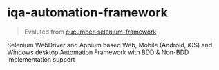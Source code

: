# iqa-automation-framework 

> Evaluted from [cucumber-selenium-framework](https://github.com/zodgevaibhav/cucumber-selenium-framework)

Selenium WebDriver and Appium based Web, Mobile (Android, iOS) and Windows desktop Automation Framework with BDD &amp; Non-BDD implementation support
